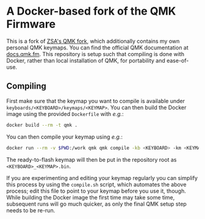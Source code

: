 # A Docker-based fork of the QMK Firmware

This is a fork of [ZSA's QMK fork](https://github.com/zsa/qmk_firmware), which
additionally contains my own personal QMK keymaps. You can find the official QMK
documentation at [docs.qmk.fm](https://docs.qmk.fm). This repository is setup
such that compiling is done with Docker, rather than local installation of QMK,
for portability and ease-of-use.

## Compiling

First make sure that the keymap you want to compile is available under
`keyboards/<KEYBOARD>/keymaps/<KEYMAP>`. You can then build the Docker image
using the provided `Dockerfile` with _e.g._:

```bash
docker build --rm -t qmk .
```

You can then compile your keymap using _e.g._:

```bash
docker run --rm -v $PWD:/work qmk qmk compile -kb <KEYBOARD> -km <KEYMAP>
```

The ready-to-flash keymap will then be put in the repository root as
`<KEYBOARD>_<KEYMAP>.bin`.

If you are experimenting and editing your keymap regularly you can simplify this
process by using the `compile.sh` script, which automates the above process;
edit this file to point to your keymap before you use it, though. While building
the Docker image the first time may take some time, subsequent runs will go much
quicker, as only the final QMK setup step needs to be re-run.
